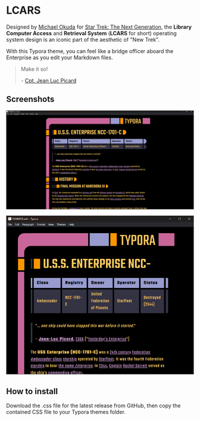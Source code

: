 # LCARS

Designed by [Michael Okuda](https://memory-alpha.fandom.com/wiki/Michael_Okuda) for [Star Trek: The Next Generation](https://memory-alpha.fandom.com/wiki/Star_Trek:_The_Next_Generation), the **Library Computer Access** and **Retrieval System** (**LCARS** for short) operating system design is an iconic part of the aesthetic of "New Trek". 

With this Typora theme, you can feel like a bridge officer aboard the Enterprise as you edit your Markdown files.

> Make it so!
>
> \- [Cpt. Jean Luc Picard](https://memory-alpha.fandom.com/wiki/Jean-Luc_Picard)

## Screenshots
![Full screen](docs/fullscreen.png)

![As a small window](docs/windowed.png)

## How to install

Download the .css file for the latest release from GitHub, then copy the contained CSS file to your Typora themes folder.